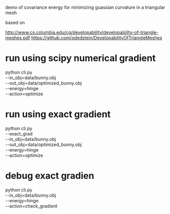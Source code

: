 demo of covariance energy for minimizing guassian curvature in a triangular mesh

based on

http://www.cs.columbia.edu/cg/developability/developability-of-triangle-meshes.pdf
https://github.com/odedstein/DevelopabilityOfTriangleMeshes

# run using scipy numerical gradient
python cli.py \
    --in_obj=data/bunny.obj \
    --out_obj=data/optimized_bunny.obj \
    --energy=hinge \
    --action=optimize

# run using exact gradient
python cli.py \
	--exact_grad \
    --in_obj=data/bunny.obj \
    --out_obj=data/optimized_bunny.obj \
    --energy=hinge \
    --action=optimize

# debug exact gradien
python cli.py \
	--in_obj=data/bunny.obj \
	--energy=hinge \
	--action=check_gradient

